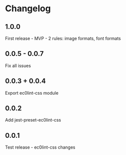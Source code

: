 # Changelog

## 1.0.0

First release - MVP - 2 rules: image formats, font formats

## 0.0.5 - 0.0.7

Fix all issues

## 0.0.3 + 0.0.4

Export ec0lint-css module

## 0.0.2

Add jest-preset-ec0lint-css

## 0.0.1

Test release - ec0lint-css changes
